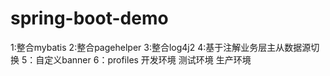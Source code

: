 # spring-boot-demo
1:整合mybatis
2:整合pagehelper
3:整合log4j2
4:基于注解业务层主从数据源切换
5：自定义banner 
6：profiles 开发环境 测试环境 生产环境
